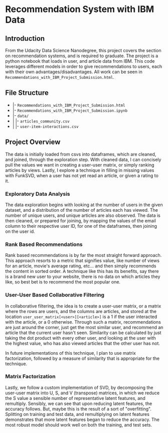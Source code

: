 # Recommendation System with IBM Data

## Introduction

From the Udacity Data Science Nanodegree, this project covers the section on recommendation systems, and is required to graduate. The project is a python notebook that loads in user, and article data from IBM. This code leverages different models in order to give recommendations to users, each with their own advantages/disadvantages. All work can be seen in `Recommendations_with_IBM_Project_Submission.html`.

## File Structure

* |- `Recommendations_with_IBM_Project_Submission.html`
* |- `Recommendations_with_IBM_Project_Submission.ipynb`
* |- `data/`
* | |- `articles_community.csv`
* | |- `user-item-interactions.csv`

## Project Overview

The data is initially loaded from csvs into dataframes, which are cleaned, and joined, through the exploration step.	With cleaned data, I can concisely pull the values we want in creating a user-user matrix, or simply ranking articles by views. Lastly, I explore a technique in filling in missing values with FunkSVD, when a user has not yet read an article, or given a rating to it.

### Exploratory Data Analysis

The data exploration begins with looking at the number of users in the given dataset, and a distribution of the number of articles each has viewed. The number of unique users, and unique articles are also observed. The data is then cleaned, or prepared for joining, by mapping the values of the email column to their respective user ID, for one of the dataframes, then joining on the user id.

### Rank Based Recommendations

Rank based recommendations is by far the most straight forward approach. This approach resorts to a metric that signifies value, like number of views for an article, movie's average rating, etc... and then simply recommends the content in sorted order. A technique like this has its benefits, say there is a brand new user to your website, there is no data on which articles they like, so best bet is to recommend the most popular one.

### User-User Based Collaborative Filtering

In collaborative filtering, the idea is to create a user-user matrix, or a matrix where the rows are users, and the columns are articles, and stored at the location `user_user_matrix[<user>][<article>]` is a 1 if the user interacted with the article, or a 0 otherwise. Through such a matrix, recommendations are just around the corner, just get the most similar user, and recommend an article that the current user hasn't seen. Similarity can be calculated by just taking the dot product with every other user, and looking at the user with the highest value, who has also viewed articles that the other user has not.

In future implementations of this technique, I plan to use matrix factorization, followed by a measure of similarity that is appropriate for the technique.

### Matrix Factorization

Lastly, we follow a custom implementation of SVD, by decomposing the user-user matrix into U, S, and V (transpose) matrices, in which we reduce the S value a sensible number of representative latent features, and remultiply. Sensibly, we can see that upon reducing latent features, the accuracy follows. But, maybe this is the result of a sort of "overfitting". Splitting on training and test data, and remultiplying on latent features demonstrates that more latent features began to reduce the accuracy. The most robust model should work well on both the training, and test sets. 